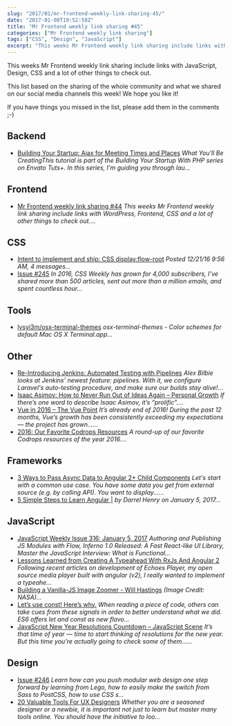 ```yaml
---
slug: "2017/01/mr-frontend-weekly-link-sharing-45/"
date: "2017-01-08T19:52:58Z"
title: "Mr Frontend weekly link sharing #45"
categories: ["Mr Frontend weekly link sharing"]
tags: ["CSS", "Design", "JavaScript"]
excerpt: "This weeks Mr Frontend weekly link sharing include links with JavaScript, Design, CSS and a lot of ..."
---
```


This weeks Mr Frontend weekly link sharing include links with JavaScript, Design, CSS and a lot of other things to check out.

This list based on the sharing of the whole community and what we shared on our social media channels this week! We hope you like it!

If you have things you missed in the list, please add them in the comments ;-)

## Backend

* [Building Your Startup: Ajax for Meeting Times and Places](http://buff.ly/2ipyCdE "Building Your Startup: Ajax for Meeting Times and Places") _What You'll Be CreatingThis tutorial is part of the Building Your Startup With PHP series on Envato Tuts+. In this series, I'm guiding you through lau..._

## Frontend

* [Mr Frontend weekly link sharing #44](http://blog.mrfrontend.org/2017/01/mr-frontend-weekly-link-sharing-44/ "Mr Frontend weekly link sharing #44") _This weeks Mr Frontend weekly link sharing include links with WordPress, Frontend, CSS and a lot of other things to check out...._

## CSS

* [Intent to implement and ship: CSS display:flow-root](http://buff.ly/2iAimsD "Intent to implement and ship: CSS display:flow-root") _Posted 12/21/16 9:56 AM, 4 messages..._
* [Issue #245](http://buff.ly/2hEuYxB "Issue #245") _In 2016, CSS Weekly has grown for 4,000 subscribers, I’ve shared more than 500 articles, sent out more than a million emails, and spent countless hour..._

## Tools

* [lysyi3m/osx-terminal-themes](http://terminal.app/ "lysyi3m/osx-terminal-themes") _osx-terminal-themes - Color schemes for default Mac OS X Terminal.app..._

## Other

* [Re-Introducing Jenkins: Automated Testing with Pipelines](http://buff.ly/2jaJj2T "Re-Introducing Jenkins: Automated Testing with Pipelines") _Alex Bilbie looks at Jenkins' newest feature: pipelines. With it, we configure Laravel's auto-testing procedure, and make sure our builds stay alive!..._
* [Isaac Asimov: How to Never Run Out of Ideas Again – Personal Growth](http://buff.ly/2iZ5jS8 "Isaac Asimov: How to Never Run Out of Ideas Again – Personal Growth") _If there’s one word to describe Isaac Asimov, it’s “prolific”...._
* [Vue in 2016 – The Vue Point](http://buff.ly/2iBkmOA "Vue in 2016 – The Vue Point") _It’s already end of 2016! During the past 12 months, Vue’s growth has been consistently exceeding my expectations — the project has grown…..._
* [2016: Our Favorite Codrops Resources](http://buff.ly/2hEb5XG "2016: Our Favorite Codrops Resources") _A round-up of our favorite Codrops resources of the year 2016...._

## Frameworks

* [3 Ways to Pass Async Data to Angular 2+ Child Components](http://buff.ly/2iicEbA "3 Ways to Pass Async Data to Angular 2+ Child Components") _Let's start with a common use case. You have some data you get from external source (e.g. by calling API). You want to display......_
* [5 Simple Steps to Learn Angular |](http://buff.ly/2iI5m41 "5 Simple Steps to Learn Angular |") _by Darrel Henry on January 5, 2017..._

## JavaScript

* [JavaScript Weekly Issue 316: January 5, 2017](http://buff.ly/2iOTDkx "JavaScript Weekly Issue 316: January 5, 2017") _Authoring and Publishing JS Modules with Flow, Inferno 1.0 Released: A Fast React-like UI Library, Master the JavaScript Interview: What is Functional..._
* [Lessons Learned from Creating A Typeahead With RxJs And Angular 2](http://buff.ly/2ipbtdi "Lessons Learned from Creating A Typeahead With RxJs And Angular 2") _Following recent articles on development of Echoes Player, my open source media player built with angular (v2), I really wanted to implement a typeahe..._
* [Building a Vanilla-JS Image Zoomer - Will Hastings](http://buff.ly/2iYZXqh "Building a Vanilla-JS Image Zoomer - Will Hastings") _(Image Credit: NASA)..._
* [Let’s use const! Here’s why.](http://buff.ly/2iRsRs5 "Let’s use const! Here’s why.") _When reading a piece of code, others can take cues from these signals in order to better understand what we did. ES6 offers let and const as new flavo..._
* [JavaScript New Year Resolutions Countdown – JavaScript Scene](http://buff.ly/2iQraXU "JavaScript New Year Resolutions Countdown – JavaScript Scene") _It’s that time of year — time to start thinking of resolutions for the new year. But this time you’re actually going to check some of them…..._

## Design

* [Issue #246](http://buff.ly/2iXfzay "Issue #246") _Learn how can you push modular web design one step forward by learning from Lego, how to easily make the switch from Sass to PostCSS, how to use CSS s..._
* [20 Valuable Tools For UX Designers](http://buff.ly/2iZ6nW8 "20 Valuable Tools For UX Designers") _Whether you are a seasoned designer or a newbie, it is important not just to learn but master many tools online. You should have the initiative to loo..._